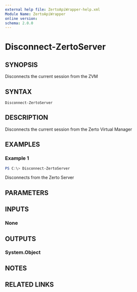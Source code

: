 ```yaml
---
external help file: ZertoApiWrapper-help.xml
Module Name: ZertoApiWrapper
online version:
schema: 2.0.0
---
```


# Disconnect-ZertoServer

## SYNOPSIS
Disconnects the current session from the ZVM

## SYNTAX

```
Disconnect-ZertoServer
```

## DESCRIPTION
Disconnects the current session from the Zerto Virtual Manager

## EXAMPLES

### Example 1
```powershell
PS C:\> Disconnect-ZertoServer
```

Disconnects from the Zerto Server

## PARAMETERS

## INPUTS

### None
## OUTPUTS

### System.Object
## NOTES

## RELATED LINKS
